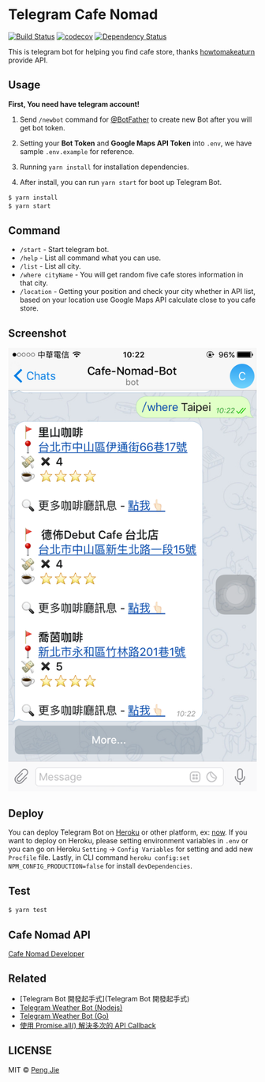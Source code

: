 # Telegram Cafe Nomad

[![Build Status](https://img.shields.io/travis/neighborhood999/telegram-cafe-nomad.svg?style=flat-square)](https://travis-ci.org/neighborhood999/telegram-cafe-nomad)
[![codecov](https://img.shields.io/codecov/c/github/neighborhood999/telegram-cafe-nomad.svg?style=flat-square)](https://codecov.io/gh/neighborhood999/telegram-cafe-nomad)
[![Dependency Status](https://david-dm.org/neighborhood999/telegram-cafe-nomad.svg?style=flat-square)](https://david-dm.org/neighborhood999/telegram-cafe-nomad)

This is telegram bot for helping you find cafe store, thanks [howtomakeaturn](https://github.com/howtomakeaturn) provide API.

## Usage

**First, You need have telegram account!**  

1. Send `/newbot` command for [@BotFather](https://telegram.me/BotFather) to create new Bot after you will get bot token.  

2. Setting your **Bot Token** and **Google Maps API Token** into `.env`, we have sample `.env.example` for reference.  

3. Running `yarn install` for installation dependencies.  

4. After install, you can run `yarn start` for boot up Telegram Bot.

```sh
$ yarn install
$ yarn start
```

## Command

- `/start` - Start telegram bot.
- `/help` - List all command what you can use.
- `/list` - List all city.
- `/where cityName` - You will get random five cafe stores information in that city.
- `/location` - Getting your position and check your city whether in API list, based on your location use Google Maps API calculate close to you cafe store.

## Screenshot

![Cafe Nomad](./screenshot/cafe-nomad.png)

## Deploy

You can deploy Telegram Bot on [Heroku](https://www.heroku.com/) or other platform, ex: [now](https://zeit.co/now). If you want to deploy on Heroku, please setting environment variables in `.env` or you can go on Heroku `Setting` -> `Config Variables` for setting and add new `Procfile` file. Lastly, in CLI command `heroku config:set NPM_CONFIG_PRODUCTION=false` for install `devDependencies`.

## Test

```sh
$ yarn test
```

## Cafe Nomad API

[Cafe Nomad Developer](https://cafenomad.tw/developers/docs/v1.0)

## Related

- [Telegram Bot 開發起手式](Telegram Bot 開發起手式)
- [Telegram Weather Bot (Nodejs)](https://github.com/neighborhood999/telegram-weather-bot)
- [Telegram Weather Bot (Go)](https://github.com/neighborhood999/go-telegram-weather-bot)
- [使用 Promise.all() 解決多次的 API Callback](https://medium.com/@bivinity/%E4%BD%BF%E7%94%A8-promise-all-%E8%A7%A3%E6%B1%BA%E5%A4%9A%E6%AC%A1%E7%9A%84-api-callback-b4feb817ad76#.yx61mh65l)

## LICENSE

MIT © [Peng Jie](https://github.com/neighborhood999)
